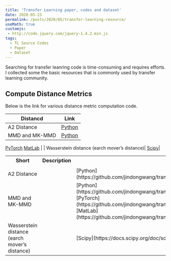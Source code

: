 ```yaml
---
title: 'Transfer Learning paper, codes and dataset'
date: 2020-05-23
permalink: /posts/2020/05/transfer-learning-resource/
useMath: true
customjs:
 - http://code.jquery.com/jquery-1.4.2.min.js
tags:
  - TL Source Codes
  - Paper
  - Dataset
---
```


 Searching for transfer leanring code is time-consuming and requires efforts. I collected some the basic resources
that is commonly used by transfer learning community. 
<!-- This expression: $\vec{F} = \frac{d \vec{p}}{dt} = m \frac{d \vec{v}}{dt} = m \vec{a}$ -->

## Compute Distance Metrics
Below is the link for various distance metric computation code.

| Distancd   |     Link    |
|----------|:-------------:|
| A2 Distance |  [Python](https://github.com/jindongwang/transferlearning/blob/master/code/distance/proxy_a_distance.py) | 
| MMD and MK-MMD | [Python](https://github.com/jindongwang/transferlearning/blob/master/code/distance/mmd_numpy_sklearn.py)
  [PyTorch](https://github.com/jindongwang/transferlearning/blob/master/code/distance/mmd_pytorch.py)
  [MatLab](https://github.com/jindongwang/transferlearning/blob/master/code/distance/mmd_matlab.m)  |
| Wasserstein distance (earch mover’s distance)| [Scipy](https://docs.scipy.org/doc/scipy/reference/generated/scipy.stats.wasserstein_distance.html)|
 <table style="width:100%">
  <tr>
    <th>Short</th>
    <th>Description</th>
    <th>Links</th>
  </tr>

  <tr>
    <td></td>
    <td></td>
    <td></td>
  </tr>
  
  <tr>
    <td>A2 Distance</td>
    <td></td>
    <td>[Python](https://github.com/jindongwang/transferlearning/blob/master/code/distance/proxy_a_distance.py)</td>
  </tr>
  
  <tr>
  <td>MMD and MK-MMD</td>
  <td></td>
  <td>
  [Python](https://github.com/jindongwang/transferlearning/blob/master/code/distance/mmd_numpy_sklearn.py)
  [PyTorch](https://github.com/jindongwang/transferlearning/blob/master/code/distance/mmd_pytorch.py)
  [MatLab](https://github.com/jindongwang/transferlearning/blob/master/code/distance/mmd_matlab.m)
  </td>
  </tr>
  
   <tr>
    <td>Wasserstein distance (earch mover’s distance)</td>
    <td></td>
    <td>[Scipy](https://docs.scipy.org/doc/scipy/reference/generated/scipy.stats.wasserstein_distance.html)</td>
  </tr>
  
</table> 



